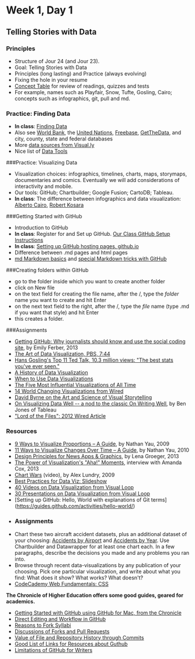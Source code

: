 # Week 1, Day 1
## Telling Stories with Data

### Principles

- Structure of Jour 24 (and Jour 23).
- Goal: Telling Stories with Data
- Principles (long lasting) and Practice (always evolving)
- Fixing the hole in your resume
- [Concept Table](https://github.com/jacklule/DataViz-Syllabus/blob/master/ConceptTable.md) for review of readings, quizzes and tests
- For example, names such as Playfair, Snow, Tufte, Gosling, Cairo; concepts such as infographics, git, pull and md.

### Practice: Finding Data
- **In class**: [Finding Data](http://datajournalismhandbook.org/1.0/en/getting_data_0.html)
- Also see [World Bank](http://data.worldbank.org), the [United Nations](http://data.un.org), [Freebase](http://freebase.com), [GetTheData](http://getthedata.org), and city, county, state and federal databases
- More [data sources from Visual.ly](http://blog.visual.ly/data-sources/)
- Nice list of [Data Tools](http://selection.datavisualization.ch/)

###Practice: Visualizing Data
- Visualization choices: infographics, timelines, charts, maps, storymaps, documentaries and comics. Eventually we will add considerations of interactivity and mobile.
- Our tools: GitHub; Chartbuilder; Google Fusion; CartoDB; Tableau.
- **In class**: The difference between infographics and data visualization: [Alberto Cairo](http://www.thefunctionalart.com/2014/03/infographics-to-reveal-visualizations.html), [Robert Kosara](https://eagereyes.org/blog/2010/the-difference-between-infographics-and-visualization)

###Getting Started with GitHub

- Introduction to GitHub
- **In class**: Register for and Set up GitHub. [Our Class GitHub Setup Instructions](https://github.com/jacklule/DataViz-Syllabus/blob/master/GitHubSetUp.md)
- **In class**: [Setting up GitHub hosting pages, github.io](https://pages.github.com/)
- Difference between .md pages and html pages
- [md Markdown basics](https://help.github.com/articles/markdown-basics/) and [special Markdown tricks with GitHub](https://help.github.com/articles/writing-on-github/)

###Creating folders within GitHub

- go to the folder inside which you want to create another folder
- click on New file
- on the text field for creating the file name, after the /, type the *folder* name you want to create and hit Enter
- on the next text field to the right, after the /, type the *file* name (type .md if you want that style) and hit Enter
- this creates a folder.

###Assignments

- [Getting GitHub: Why journalists should know and use the social coding site](http://knightlab.northwestern.edu/2013/06/13/getting-github-why-journalists-should-know-and-use-the-social-coding-site/), by Emily Ferber, 2013
- [The Art of Data Visualization, PBS, 7:44](http://www.pbs.org/video/2365039781/)
- [Hans Gosling's Top 11 Ted Talk, 10.3 million views: "The best stats you've ever seen."](https://www.ted.com/talks/hans_rosling_shows_the_best_stats_you_ve_ever_seen?language=en)
- [A History of Data Visualization](http://data-art.net/resources/history_of_vis.php)
- [When to Use Data Visualizations](http://data-art.net/resources/history_of_vis.php)
- [The Five Most Influential Visualizations of All Time](http://www.tableau.com/sites/default/files/whitepapers/the_5_most_influential_data_visualizations_of_all_time.pdf)
- [14 World Changing Visualizations from Wired](http://www.wired.com/2014/03/beautiful-science/)
- [David Byrne on the Art and Science of Visual Storytelling](https://www.brainpickings.org/2013/10/08/best-american-infographics-david-byrne/)
- [On Visualizing Data Well -- a nod to the classic On Writing Well](http://dataremixed.com/2015/05/on-visualizing-data-well/), by Ben Jones of Tableau
- ["Lord of the Files": 2012 Wired Article](http://www.wired.com/2012/02/github-2/)

### Resources

- [9 Ways to Visualize Proportions – A Guide](http://flowingdata.com/2009/11/25/9-ways-to-visualize-proportions-a-guide/), by Nathan Yau, 2009
- [11 Ways to Visualize Changes Over Time – A Guide](http://flowingdata.com/2010/01/07/11-ways-to-visualize-changes-over-time-a-guide/), by Nathan Yau, 2010
- [Design Principles for News Apps & Graphics](http://www.propublica.org/nerds/item/design-principles-for-news-apps-graphics), by Lena Groeger, 2013
- [The Power of Visualization's "Aha!" Moments](http://blogs.hbr.org/hbr/hbreditors/2013/03/power_of_visualizations_aha_moment.html), interview with Amanda Cox, 2013
- [Chart Wars](http://www.targetpointconsulting.com/ToThePoint/2010/01/05/chart-wars) (video), by Alex Lundry, 2009
- [Best Practices for Data Viz: Slideshow](http://www.slideshare.net/idigdata/data-visualization-best-practices-2013)
- [40 Videos on Data Visualization from Visual Loop](http://visualoop.com/blog/2654/40-must-see-videos-about-data-visualization-and-infographics)
- [30 Presentations on Data Visualization from Visual Loop](http://visualoop.com/blog/181/30-great-presentations-for-people-interested-in-data-visualization)
- [Setting up GitHub: Hello, World with explanations of Git terms] (https://guides.github.com/activities/hello-world/)
- ### Assignments
- Chart these two aircraft accident datasets, plus an additional dataset of your choosing: [Accidents by Airport](../../data/accidents-by-airport.tsv) and [Accidents by Year](../../data/accidents-by-year.tsv). Use Chartbuilder and Datawrapper for at least one chart each. In a few paragraphs, describe the decisions you made and any problems you ran into.
- Browse through recent data-visualizations by any publication of your choosing. Pick one particular visualization, and write about what you find: What does it show? What works? What doesn't?
- [CodeCademy Web Fundamentals: CSS](http://www.codecademy.com/courses/web-beginner-en-TlhFi/)


<b>The Chronicle of Higher Education offers some good guides, geared for academics.</b>

- [Getting Started with GitHub using GitHub for Mac, from the Chronicle](http://chronicle.com/blogs/profhacker/getting-started-with-a-github-repository/47393)
- [Direct Editing and Workflow in GitHub](http://chronicle.com/blogs/profhacker/direct-editing-and-zen-mode-in-github/47497)
- [Reasons to Fork Syllabi](http://chronicle.com/blogs/profhacker/forking-your-syllabus/39137)
- [Discussions of Forks and Pull Requests](http://chronicle.com/blogs/profhacker/forks-and-pull-requests-in-github/47753)
- [Value of File and Repository History through Commits](http://chronicle.com/blogs/profhacker/file-and-repository-history-in-github/48047)
- [Good List of Links for Resources about Guthub](http://chronicle.com/blogs/profhacker/resources-for-learning-git-and-github/48285)
- [Limitations of GitHub for Writers](http://chronicle.com/blogs/profhacker/the-limitations-of-github-for-writers/48299)



